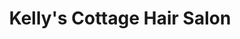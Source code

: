 ---
title: "Kelly's Cottage Hair Salon"
url: /tallahassee/kellys-cottage-hair-salon/
shop: hairdresser
---